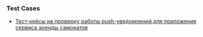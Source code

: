 ### Test Cases
- [Тест-кейсы на проверку работы push-уведомлений для приложения сервиса аренды самокатов](https://docs.google.com/spreadsheets/d/1CzTtB30RcsDReQ5SKmtjs5AwfDPmKRin/edit?usp=sharing&ouid=103326146977120671907&rtpof=true&sd=true)
